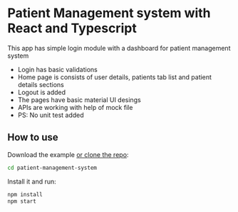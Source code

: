 # Patient Management system with React and Typescript

This app has simple login module with a dashboard for patient management system
- Login has basic validations
- Home page is consists of user details, patients tab list and patient details sections
- Logout is added
- The pages have basic material UI desings
- APIs are working with help of mock file
- PS: No unit test added

## How to use

Download the example [or clone the repo](https://github.com/vargheseakhil/patient-management-system.git):

<!-- #default-branch-switch -->

```sh
cd patient-management-system
```

Install it and run:

```sh
npm install
npm start
```
